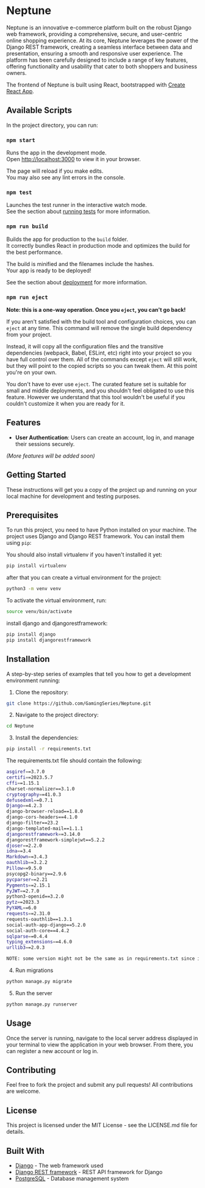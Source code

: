 # Neptune

Neptune is an innovative e-commerce platform built on the robust Django web framework, providing a comprehensive, secure, and user-centric online shopping experience. At its core, Neptune leverages the power of the Django REST framework, creating a seamless interface between data and presentation, ensuring a smooth and responsive user experience. The platform has been carefully designed to include a range of key features, offering functionality and usability that cater to both shoppers and business owners.

The frontend of Neptune is built using React, bootstrapped with [Create React App](https://github.com/facebook/create-react-app).

## Available Scripts

In the project directory, you can run:

### `npm start`

Runs the app in the development mode.\
Open [http://localhost:3000](http://localhost:3000) to view it in your browser.

The page will reload if you make edits.\
You may also see any lint errors in the console.

### `npm test`

Launches the test runner in the interactive watch mode.\
See the section about [running tests](https://facebook.github.io/create-react-app/docs/running-tests) for more information.

### `npm run build`

Builds the app for production to the `build` folder.\
It correctly bundles React in production mode and optimizes the build for the best performance.

The build is minified and the filenames include the hashes.\
Your app is ready to be deployed!

See the section about [deployment](https://facebook.github.io/create-react-app/docs/deployment) for more information.

### `npm run eject`

**Note: this is a one-way operation. Once you `eject`, you can't go back!**

If you aren't satisfied with the build tool and configuration choices, you can `eject` at any time. This command will remove the single build dependency from your project.

Instead, it will copy all the configuration files and the transitive dependencies (webpack, Babel, ESLint, etc) right into your project so you have full control over them. All of the commands except `eject` will still work, but they will point to the copied scripts so you can tweak them. At this point you're on your own.

You don't have to ever use `eject`. The curated feature set is suitable for small and middle deployments, and you shouldn't feel obligated to use this feature. However we understand that this tool wouldn't be useful if you couldn't customize it when you are ready for it.

## Features

- **User Authentication**: Users can create an account, log in, and manage their sessions securely.

_(More features will be added soon)_

## Getting Started

These instructions will get you a copy of the project up and running on your local machine for development and testing purposes.

## Prerequisites

To run this project, you need to have Python installed on your machine. The project uses Django and Django REST framework. You can install them using `pip`:

You should also install virtualenv if you haven't installed it yet:


```sh
pip install virtualenv
```
after that you can create a virtual environment for the project:
```sh
python3 -m venv venv
```

To activate the virtual environment, run:

```sh
source venv/bin/activate
```

install django and djangorestframework:
```sh
pip install django
pip install djangorestframework
```

## Installation

A step-by-step series of examples that tell you how to get a development environment running:

1. Clone the repository:

```sh
git clone https://github.com/GamingSeries/Neptune.git
```

2. Navigate to the project directory:

```sh
cd Neptune
```

3. Install the dependencies:

```sh
pip install -r requirements.txt
```

The requirements.txt file should contain the following:

```sh
asgiref==3.7.0
certifi==2023.5.7
cffi==1.15.1
charset-normalizer==3.1.0
cryptography==41.0.3
defusedxml==0.7.1
Django==4.2.3
django-browser-reload==1.8.0
django-cors-headers==4.1.0
django-filter==23.2
django-templated-mail==1.1.1
djangorestframework==3.14.0
djangorestframework-simplejwt==5.2.2
djoser==2.2.0
idna==3.4
Markdown==3.4.3
oauthlib==3.2.2
Pillow==9.5.0
psycopg2-binary==2.9.6
pycparser==2.21
Pygments==2.15.1
PyJWT==2.7.0
python3-openid==3.2.0
pytz==2023.3
PyYAML==6.0
requests==2.31.0
requests-oauthlib==1.3.1
social-auth-app-django==5.2.0
social-auth-core==4.4.2
sqlparse==0.4.4
typing_extensions==4.6.0
urllib3==2.0.3

NOTE: some version might not be the same as in requirements.txt since it gets updated 

```

4. Run migrations

```sh
python manage.py migrate
```

5. Run the server

```sh
python manage.py runserver
```

## Usage

Once the server is running, navigate to the local server address displayed in your terminal to view the application in your web browser. From there, you can register a new account or log in.

## Contributing

Feel free to fork the project and submit any pull requests! All contributions are welcome.

## License

This project is licensed under the MIT License - see the LICENSE.md file for details.

## Built With

- [Django](https://www.djangoproject.com/) - The web framework used
- [Django REST framework](https://www.django-rest-framework.org/) - REST API framework for Django
- [PostgreSQL](https://www.postgresql.org/) - Database management system
